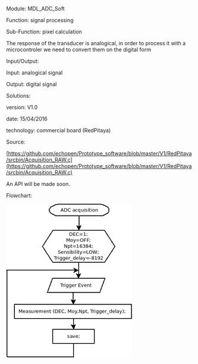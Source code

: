 Module: MDL_ADC_Soft

Function: signal processing

Sub-Function: pixel calculation

The response of the transducer is analogical, in order to process it with a microcontroler we need to convert them on the digital form

Input/Output:

Input: analogical signal

Output: digital signal

Solutions: 

version: V1.0

date: 15/04/2016

technology: commercial board (RedPitaya)

Source:

[https://github.com/echopen/Prototype_software/blob/master/V1/RedPitaya/srcbin/Acquisition_RAW.c](https://github.com/echopen/Prototype_software/blob/master/V1/RedPitaya/srcbin/Acquisition_RAW.c)

An API will be made soon.

Flowchart:

![image alt text](image_0.png)

